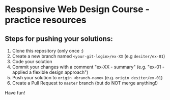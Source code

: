 # Responsive Web Design Course - practice resources

## Steps for pushing your solutions:
1. Clone this repository (only once :)
2. Create a new branch named `<your-git-login>/ex-XX` (e.g `desiter/ex-01`)
3. Code your solution
4. Commit your changes with a comment "ex-XX - summary" (e.g. "ex-01 - applied a flexible design approach")
5. Push your solution to `origin <branch-name>` (e.g. `origin desiter/ex-01`)
6. Create a Pull Request to `master` branch (but do NOT merge anything!)

Have fun!
